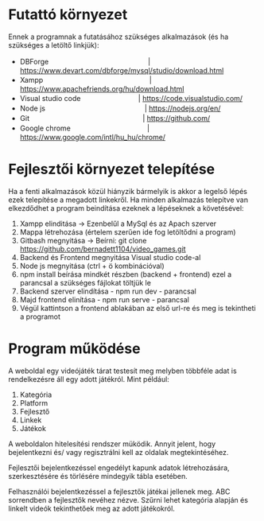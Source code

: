 # Futattó környezet
Ennek a programnak a futatásához szükséges alkalmazások (és ha szükséges a letöltő linkjük):
  - DBForge 　　　　　　　　　　　　　　| https://www.devart.com/dbforge/mysql/studio/download.html
  - Xampp 　　　　　　　　　　　　　　　| https://www.apachefriends.org/hu/download.html
  - Visual studio code 　　　　　　　　| https://code.visualstudio.com/
  - Node js 　　　　　　　　　　　　　　| https://nodejs.org/en/
  - Git 　　　　　　　　　　　　　　　　| https://github.com/
  - Google chrome　　　　　　　　　　　| https://www.google.com/intl/hu_hu/chrome/

# Fejlesztői környezet telepítése
Ha a fenti alkalmazások közül hiányzik bármelyik is akkor a legelső lépés ezek telepítése a megadott linkekről.
Ha minden alkalmazás telepítve van elkezdődhet a program beindítása ezeknek a lépéseknek a követésével:
  1. Xampp elinditása -> Ezenbelűl a MySql és az Apach szerver
  2. Mappa létrehozása (értelem szerűen ide fog letöltődni a program)
  3. Gitbash megnyitása -> Beírni: git clone https://github.com/bernadett1104/video_games.git
  4. Backend és Frontend megnyitása Visual studio code-al
  5. Node js megnyitása (ctrl + ö kombinációval)
  6. npm install beírása mindkét részben (backend  + frontend) ezel a parancsal a szükséges fájlokat töltjük le 
  7. Backend szerver elindítása - npm run dev - parancsal
  8. Majd frontend elinítása - npm run serve - parancsal
  9. Végül kattintson a frontend ablakában az első url-re és meg is tekintheti a programot

# Program működése
A weboldal egy videójáték tárat testesít meg melyben többféle adat is rendelkezésre áll egy adott játékról.
Mint például: 
  1. Kategória
  2. Platform
  3. Fejlesztő
  4. Linkek
  5. Játékok

A weboldalon hitelesítési rendszer müködik. Annyit jelent, hogy bejelentkezni és/ vagy regisztrálni kell
az oldalak megtekintéséhez.

Fejlesztői bejelentkezéssel engedélyt kapunk adatok létrehozására, szerkesztésére és törlésére mindegyik
tábla esetében. 

Felhasználói bejelentkezéssel a fejlesztők játékai jellenek meg. ABC sorrendben a fejlesztők nevéhez nézve.
Szűrni lehet kategória alapján és linkelt videók tekinthetőek meg az adott játékokról.